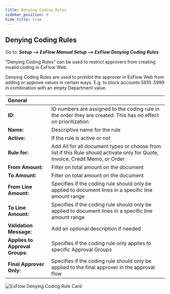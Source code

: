 ```yaml
---
title: Denying Coding Rules
sidebar_position: 8
hide_title: true
---
```

## Denying Coding Rules

Go to: ***Setup \--\> ExFlow Manual Setup \--\> ExFlow Denying Coding Rules***

"Denying Coding Rules" can be used to restrict approvers from creating invalid coding in ExFlow Web.

Denying Coding Rules are used to prohibit the approver in ExFlow Web from adding or approve values in certain ways. E.g. to block accounts
5910..5999 in combination with an empty Department value.

| General      |	|
|:-|:-|
|**ID:**                            | ID numbers are assigned to the coding rule in the order they are created. This has no effect on prioritization
| **Name:**                         | Descriptive name for the rule
| **Active:**                       | If the rule is active or not
| **Rule for:**                     | Add All for all document types or choose from list if this Rule should activate only for Quote, Invoice, Credit Memo, or Order
| **From Amount:**                  | Filter on total amount on the document
| **To Amount:**                    | Filter on total amount on the document
| **From Line Amount:**             | Specifies if the coding rule should only be applied to document lines in a specific line amount range
| **To Line Amount:**               | Specifies if the coding rule should only be applied to document lines in a specific line amount range
| **Validation Message:**           | Add an optional description if needed
| **Applies to Approval Groups:**   | Specifies if the coding rule only applies to specific Approval Groups
| **Final Approver Only:**          | Specifies if the coding rule should only be applied to the final approver in the approval flow

![ExFlow Denying Coding Rule Card](@site/static/img/media/denying-coding-rule-001.png)
